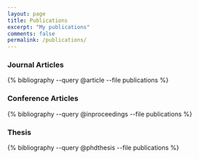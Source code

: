 ```yaml
---
layout: page
title: Publications
excerpt: "My publications"
comments: false
permalink: /publications/
---
```


### Journal Articles

{% bibliography --query @article --file publications %}

### Conference Articles

{% bibliography --query @inproceedings --file publications %}

### Thesis

{% bibliography --query @phdthesis --file publications %}

